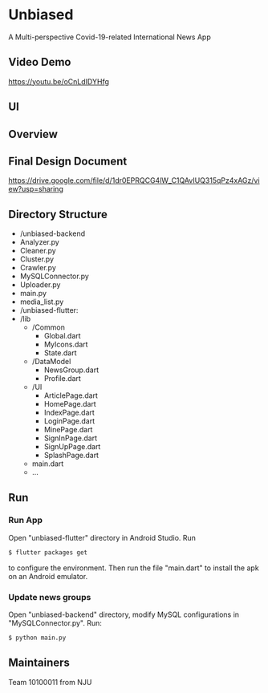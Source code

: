 ﻿# Unbiased
A Multi-perspective Covid-19-related International News App

## Video Demo
https://youtu.be/oCnLdIDYHfg

## UI

## Overview


## Final Design Document
https://drive.google.com/file/d/1dr0EPRQCG4lW_C1QAvIUQ315qPz4xAGz/view?usp=sharing

## Directory Structure
- /unbiased-backend
 - Analyzer.py
 - Cleaner.py
 - Cluster.py
 - Crawler.py
 - MySQLConnector.py
 - Uploader.py
 - main.py
 - media_list.py
- /unbiased-flutter:
 - /lib
     - /Common
         - Global.dart
         - MyIcons.dart
         - State.dart
     - /DataModel
         - NewsGroup.dart
         - Profile.dart
     - /UI
        - ArticlePage.dart
        - HomePage.dart
        - IndexPage.dart
        - LoginPage.dart
        - MinePage.dart
        - SignInPage.dart
        - SignUpPage.dart
        - SplashPage.dart
    - main.dart
    - …

## Run
### Run App
Open "unbiased-flutter" directory in Android Studio. Run 
```sh
$ flutter packages get
```
to configure the environment. Then run the file "main.dart" to install the apk on an Android emulator.

### Update news groups
Open "unbiased-backend" directory, modify MySQL configurations in "MySQLConnector.py". Run:
```sh
$ python main.py
```
## Maintainers
Team 10100011 from NJU

    
